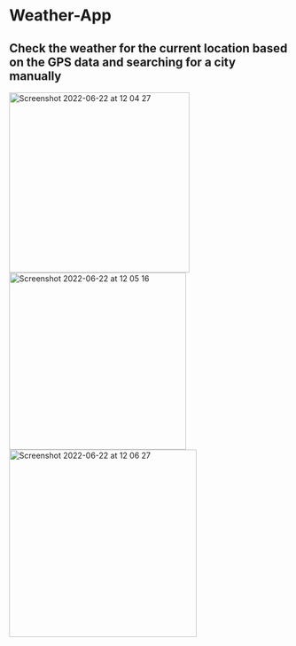# Weather-App

## Check the weather for the current location based on the GPS data and searching for a city manually

<img width="325" alt="Screenshot 2022-06-22 at 12 04 27" src="https://user-images.githubusercontent.com/97193403/175016684-f55172e9-0482-417b-8ec9-ac449f2a5579.png">
<img width="319" alt="Screenshot 2022-06-22 at 12 05 16" src="https://user-images.githubusercontent.com/97193403/175016698-2c769741-be57-4d0e-a329-2b374b2ee8b8.png">
<img width="338" alt="Screenshot 2022-06-22 at 12 06 27" src="https://user-images.githubusercontent.com/97193403/175016702-208cf97c-83bd-4740-b305-3a92f6136227.png">
